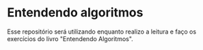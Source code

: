 # Entendendo algoritmos

Esse repositório será utilizando enquanto realizo a leitura e faço os exercícios do livro "Entendendo Algoritmos".
